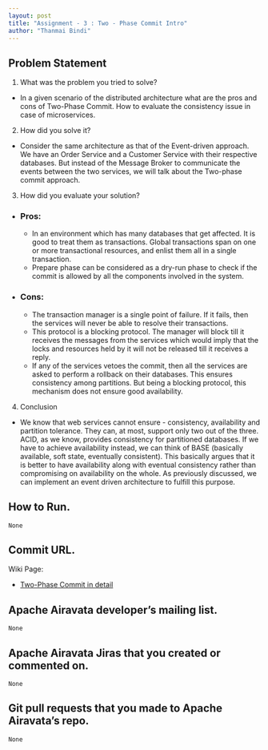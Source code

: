```yaml
---
layout: post
title: "Assignment - 3 : Two - Phase Commit Intro"
author: "Thanmai Bindi"
---
```


## Problem Statement
1. What was the problem you tried to solve?
- In a given scenario of the distributed architecture what are the pros and cons of Two-Phase Commit. How to evaluate the consistency issue in case of microservices. 
2. How did you solve it?
- Consider the same architecture as that of the Event-driven approach. We have an Order Service and a Customer Service with their respective databases. But instead of the Message Broker to communicate the events between the two services, we will talk about the Two-phase commit approach.
3. How did you evaluate your solution?

- ### Pros:
	- In an environment which has many databases that get affected. It is good to treat them as transactions. Global transactions span on one or more transactional resources, and enlist them all in a single transaction.
	- Prepare phase can be considered as a dry-run phase to check if the commit is allowed by all the components involved in the system.

- ### Cons:
	- The transaction manager is a single point of failure. If it fails, then the services will never be able to resolve their transactions.				
	- This protocol is a blocking protocol. The manager will block till it receives the messages from the services which would imply that the locks and resources held by it will not be released till it receives a reply.				
	- If any of the services vetoes the commit, then all the services are asked to perform a rollback on their databases. This ensures consistency among partitions. But being a blocking protocol, this mechanism does not ensure good availability.

4. Conclusion
- We know that web services cannot ensure - consistency, availability and partition tolerance. They can, at most, support only two out of the three. ACID, as we know, provides consistency for partitioned databases. If we have to achieve availability instead, we can think of BASE (basically available, soft state, eventually consistent). This basically argues that it is better to have availability along with eventual consistency rather than compromising on availability on the whole. As previously discussed, we can implement an event driven architecture to fulfill this purpose.

## How to Run.
	None
	
## Commit URL.

Wiki Page:

- [Two-Phase Commit in detail](https://github.com/airavata-courses/spring17-microservice-data-management/wiki/Two-Phase-Commit-Explained)

## Apache Airavata developer’s mailing list. 
	None

## Apache Airavata Jiras that you created or commented on.
	None

## Git pull requests that you made to Apache Airavata’s repo.
	None